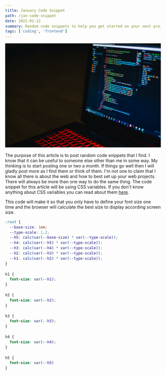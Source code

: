 ```yaml
---
title: January Code Snippet
path: /jan-code-snippet
date: 2022-01-12
summary: Random code snippets to help you get started on your next project
tags: ['coding', 'frontend']
---
```


![background](./images/blog_bg_6.jpg)

The purpose of this article is to post random code snippets that I find. I know that it can be useful to someone else other than me in some way. My thinking is to start posting one or two a month. If things go well then I will gladly post more as I find them or think of them. I'm not one to claim that I know all there is about the web and how to best set up your web projects. There will always be more than one way to do the same thing. The code snippet for this article will be using CSS variables. If you don't know anything about CSS variables you can read about them [here](https://www.w3schools.com/css/css3_variables.asp). 

This code will make it so that you only have to define your font size one time and the browser will calculate the best size to display according screen size. 

```CSS
:root {
  --base-size: 1em;
  --type-scale: 1.2;
  --h5: calc(var(--base-size) * var(--type-scale));
  --h4: calc(var(--h5) * var(--type-scale));
  --h3: calc(var(--h4) * var(--type-scale));
  --h2: calc(var(--h3) * var(--type-scale));
  --h1: calc(var(--h2) * var(--type-scale));
}

h1 { 
  font-size: var(--h1);
}

h2 {
  font-size: var(--h2);
}

h3 {
  font-size: var(--h3);
}

h4 {
  font-size: var(--h4);
}

h5 {
  font-size: var(--h5)
}
```


